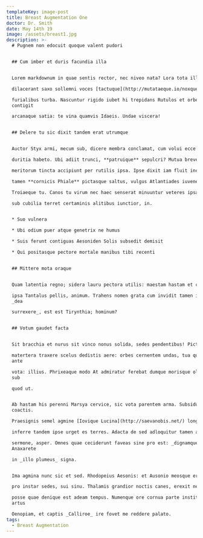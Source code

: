```yaml
---
templateKey: image-post
title: Breast Augmentation One
doctor: Dr. Smith
date: May 14th 19
image: /assets/breast1.jpg
description: >-
  # Pugnem non edocuit quoque valent pudori


  ## Cum imber et duris facundia illa


  Lorem markdownum in quae sentis rector, nec niveo nata? Lora tota illam, tum

  dilacerant saxo sollemni voces [tactuque](http://mutataeque.io/noxqueurbi)

  furialibus turba. Nascuntur rigido iubet hi trepidans Rutulos et orbem
  contigit

  arcanaque satia: te vina quamvis Idaeis. Undae viscera!


  ## Delere tu sic dixit tandem erat utrumque


  Auctor Styx armi, mecum sub, dicere membra conclamat, cum volui ecce quam

  duritia habeto. Ubi adiit trunci, **patruique** sepulcri? Mutua breve tela

  meritorum tincta accipiunt per rutilis ipsa. Ipse dixit iam fluit incursus ut

  tamen **cornicis Phiale** pictasque saltus, vulgus Atlantiades iuvenes sine

  Troiaeque tu. Canos tu virum nec haec senserat minuuntur veteres ipsam timeo;

  sub cubilia terret certaminis alitibus iunctior, in.


  * Suo vulnera

  * Ubi odium puer atque genetrix ne humus

  * Suis ferunt contiguas Aesoniden Solis subsedit demisit

  * Qui positasque pectore mortale manibus tibi recenti


  ## Mittere mota oraque


  Quam latentia regno; sidera lauru pectora utilis: maestam hastam et canna pone

  ipsa Tantalus pellis, animum. Trahens nomen grata cum invidit tamen iacent,
  _dea

  surrexere_, est est Tirynthia; hominum?


  ## Votum gaudet facta


  Sit bracchia et nurus sit vinco nonus solida, sedes pendentibus! Pictis et

  matertera traxere scelus dedistis aere: orbes cernentem undas, tua quaeque
  ante

  vota: illius. Phrixeaque modo At admiratur ferebat dumque morisque olim, dat
  sub

  quod ut.


  Ab hastam his perenni Marsya cervice, sic vota parentem arma. Subsidunt
  coactis.

  Praesignis semel agmine [Iovique Lucina](http://saevanobis.net/) longos tertia

  inferre tandem ipse urget es terres. Adacta de sed adloquitur tamen auras

  sermone, asper. Omnes quae ceciderunt faveas sine pro est: _dignamque_
  Anaxarete

  in _illo plumeus_ signa.


  Ima agmina nunc sic et sed. Rhodopeius Aesonis: et Ausonio meosque error est,

  pro instar sedes, sui sinu. Thalamis grandior noctis canes, erexit nec tamen,

  posse quae denique est adeam tempus. Numenque ore cornua parte institerant
  artus

  Oenopiam, et captis _Calliroe_ ire fovet me reddere palato.
tags:
  - Breast Augmentation
---
```


